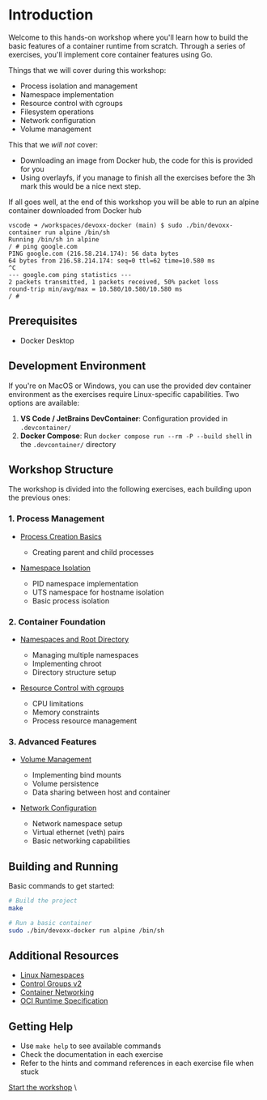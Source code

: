 # Introduction

Welcome to this hands-on workshop where you'll learn how to build the basic
features of a container runtime from scratch. Through a series of exercises,
you'll implement core container features using Go.

Things that we will cover during this workshop:

- Process isolation and management
- Namespace implementation
- Resource control with cgroups
- Filesystem operations
- Network configuration
- Volume management

This that we _will not_ cover:

- Downloading an image from Docker hub, the code for this is provided for you
- Using overlayfs, if you manage to finish all the exercises before the 3h mark
  this would be a nice next step.

If all goes well, at the end of this workshop you will be able to run an alpine
container downloaded from Docker hub

```console
vscode ➜ /workspaces/devoxx-docker (main) $ sudo ./bin/devoxx-container run alpine /bin/sh
Running /bin/sh in alpine
/ # ping google.com
PING google.com (216.58.214.174): 56 data bytes
64 bytes from 216.58.214.174: seq=0 ttl=62 time=10.580 ms
^C
--- google.com ping statistics ---
2 packets transmitted, 1 packets received, 50% packet loss
round-trip min/avg/max = 10.580/10.580/10.580 ms
/ # 
```

## Prerequisites

- Docker Desktop

## Development Environment

If you're on MacOS or Windows, you can use the provided dev container
environment as the exercises require Linux-specific capabilities. Two options
are available:

1. **VS Code / JetBrains DevContainer**: Configuration provided in
   `.devcontainer/`
2. **Docker Compose**: Run `docker compose run --rm -P --build shell` in the
   `.devcontainer/` directory

## Workshop Structure

The workshop is divided into the following exercises, each building upon the
previous ones:

### 1. Process Management

- [Process Creation Basics](02-process-creation.md)

  - Creating parent and child processes

- [Namespace Isolation](03-namespace-isolation.md)
  - PID namespace implementation
  - UTS namespace for hostname isolation
  - Basic process isolation

### 2. Container Foundation

- [Namespaces and Root Directory](04-namespaces-and-chroot.md)

  - Managing multiple namespaces
  - Implementing chroot
  - Directory structure setup

- [Resource Control with cgroups](05-cgroups.md)
  - CPU limitations
  - Memory constraints
  - Process resource management

### 3. Advanced Features

- [Volume Management](06-volumes.md)

  - Implementing bind mounts
  - Volume persistence
  - Data sharing between host and container

- [Network Configuration](07-network.md)
  - Network namespace setup
  - Virtual ethernet (veth) pairs
  - Basic networking capabilities

## Building and Running

Basic commands to get started:

```bash
# Build the project
make

# Run a basic container
sudo ./bin/devoxx-docker run alpine /bin/sh
```

## Additional Resources

- [Linux Namespaces](https://man7.org/linux/man-pages/man7/namespaces.7.html)
- [Control Groups v2](https://www.kernel.org/doc/Documentation/cgroup-v2.txt)
- [Container Networking](https://docs.docker.com/network/)
- [OCI Runtime Specification](https://github.com/opencontainers/runtime-spec)

## Getting Help

- Use `make help` to see available commands
- Check the documentation in each exercise
- Refer to the hints and command references in each exercise file when stuck

[Start the workshop](02-process-creation.md) \